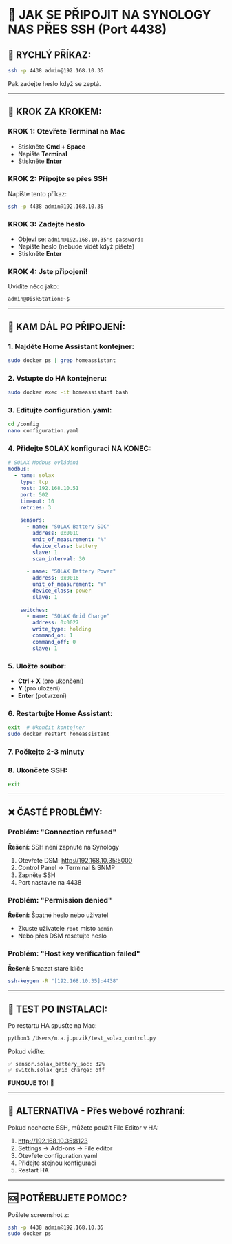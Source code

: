 # 🔐 JAK SE PŘIPOJIT NA SYNOLOGY NAS PŘES SSH (Port 4438)

## 📝 RYCHLÝ PŘÍKAZ:

```bash
ssh -p 4438 admin@192.168.10.35
```

Pak zadejte heslo když se zeptá.

---

## 🔧 KROK ZA KROKEM:

### KROK 1: Otevřete Terminal na Mac
- Stiskněte **Cmd + Space**
- Napište **Terminal**
- Stiskněte **Enter**

### KROK 2: Připojte se přes SSH
Napište tento příkaz:
```bash
ssh -p 4438 admin@192.168.10.35
```

### KROK 3: Zadejte heslo
- Objeví se: `admin@192.168.10.35's password:`
- Napište heslo (nebude vidět když píšete)
- Stiskněte **Enter**

### KROK 4: Jste připojeni!
Uvidíte něco jako:
```
admin@DiskStation:~$
```

---

## 📁 KAM DÁL PO PŘIPOJENÍ:

### 1. Najděte Home Assistant kontejner:
```bash
sudo docker ps | grep homeassistant
```

### 2. Vstupte do HA kontejneru:
```bash
sudo docker exec -it homeassistant bash
```

### 3. Editujte configuration.yaml:
```bash
cd /config
nano configuration.yaml
```

### 4. Přidejte SOLAX konfiguraci NA KONEC:
```yaml
# SOLAX Modbus ovládání
modbus:
  - name: solax
    type: tcp
    host: 192.168.10.51
    port: 502
    timeout: 10
    retries: 3
    
    sensors:
      - name: "SOLAX Battery SOC"
        address: 0x001C
        unit_of_measurement: "%"
        device_class: battery
        slave: 1
        scan_interval: 30
        
      - name: "SOLAX Battery Power"
        address: 0x0016
        unit_of_measurement: "W"
        device_class: power
        slave: 1
        
    switches:
      - name: "SOLAX Grid Charge"
        address: 0x0027
        write_type: holding
        command_on: 1
        command_off: 0
        slave: 1
```

### 5. Uložte soubor:
- **Ctrl + X** (pro ukončení)
- **Y** (pro uložení)
- **Enter** (potvrzení)

### 6. Restartujte Home Assistant:
```bash
exit  # Ukončit kontejner
sudo docker restart homeassistant
```

### 7. Počkejte 2-3 minuty

### 8. Ukončete SSH:
```bash
exit
```

---

## ❌ ČASTÉ PROBLÉMY:

### Problém: "Connection refused"
**Řešení:** SSH není zapnuté na Synology
1. Otevřete DSM: http://192.168.10.35:5000
2. Control Panel → Terminal & SNMP
3. Zapněte SSH
4. Port nastavte na 4438

### Problém: "Permission denied"
**Řešení:** Špatné heslo nebo uživatel
- Zkuste uživatele `root` místo `admin`
- Nebo přes DSM resetujte heslo

### Problém: "Host key verification failed"
**Řešení:** Smazat staré klíče
```bash
ssh-keygen -R "[192.168.10.35]:4438"
```

---

## 🧪 TEST PO INSTALACI:

Po restartu HA spusťte na Mac:
```bash
python3 /Users/m.a.j.puzik/test_solax_control.py
```

Pokud vidíte:
```
✅ sensor.solax_battery_soc: 32%
✅ switch.solax_grid_charge: off
```

**FUNGUJE TO!** 🎉

---

## 📱 ALTERNATIVA - Přes webové rozhraní:

Pokud nechcete SSH, můžete použít File Editor v HA:
1. http://192.168.10.35:8123
2. Settings → Add-ons → File editor
3. Otevřete configuration.yaml
4. Přidejte stejnou konfiguraci
5. Restart HA

---

## 🆘 POTŘEBUJETE POMOC?

Pošlete screenshot z:
```bash
ssh -p 4438 admin@192.168.10.35
sudo docker ps
```